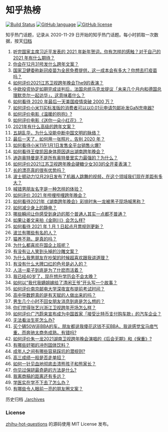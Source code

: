 # 知乎热榜
[![Build Status](https://github.com/ToWeLong/zhihu-hot-questions/workflows/CI/badge.svg)](https://github.com/ToWeLong/zhihu-hot-questions/actions)
[![GitHub language](https://img.shields.io/badge/language-golang-orange.svg)](https://golang.org/)
[![GitHub license](https://img.shields.io/github/license/ToWeLong/zhihu-hot-questions)](https://github.com/ToWeLong/zhihu-hot-questions/blob/main/LICENSE)

知乎热门话题，记录从 2020-11-29 日开始的知乎热门话题。每小时抓取一次数据，按天[归档](./archives)

<!-- BEGIN -->

1. [听完国家主席习近平发表的 2021 年新年贺词，你有怎样的感触？对于自己的 2021 年有什么期待？](https://www.zhihu.com/question/437329650)
1. [你会在12月31号发什么跨年文案？](https://www.zhihu.com/question/432834160)
1. [国家卫健委称新冠疫苗为全民免费提供，这一成本会有多大？你想去打疫苗吗？](https://www.zhihu.com/question/437287151)
1. [如何评价2021江苏卫视跨年晚会The9的表演？](https://www.zhihu.com/question/437225212)
1. [中欧投资协定如期完成谈判后，法国总统马克龙提议「未来几个月内和德国总理默克尔一起访华」，这意味着什么？](https://www.zhihu.com/question/437297428)
1. [如何看待 2020 年最后一天美国疫情突破 2000 万？](https://www.zhihu.com/question/437108872)
1. [如何评价小米11买标准版的消费者可以以0.01元申请包邮补发GaN充电器?](https://www.zhihu.com/question/437209616)
1. [如何评价电影《温暖的抱抱》?](https://www.zhihu.com/question/406254006)
1. [如何评价电影《送你一朵小红花》？](https://www.zhihu.com/question/433975189)
1. [2021年有什么高级的跨年文案？](https://www.zhihu.com/question/437128496)
1. [五胡乱华，为什么没能中断中国文明的脉络？](https://www.zhihu.com/question/308253894)
1. [最后一天了，如何用一张照片，告别 2020 年？](https://www.zhihu.com/question/437290026)
1. [如何看待小米11在1月1日发售全平台销售火爆?](https://www.zhihu.com/question/437359332)
1. [如何看待王俊凯因身体原因退出湖南跨年晚会？](https://www.zhihu.com/question/437262565)
1. [迪迦奥特曼是不是所有奥特曼里实力最强的？为什么？](https://www.zhihu.com/question/433345070)
1. [如何评价2021江苏卫视跨年晚会硬糖少女303的全开麦表演？](https://www.zhihu.com/question/437350535)
1. [长的漂亮真的很有优势吗？](https://www.zhihu.com/question/301105442)
1. [波士顿动力12月29日发布了机器人跳舞的视频，在这个领域我们现在差距有多大？](https://www.zhihu.com/question/437149222)
1. [喊错男朋友名字是一种怎样的体验？](https://www.zhihu.com/question/360903835)
1. [如何评价 2021 年哔哩哔哩跨年晚会？](https://www.zhihu.com/question/434189872)
1. [如何看待2021年《湖南跨年晚会》彩排时朱一龙被黑子现场喊黑称？](https://www.zhihu.com/question/437308232)
1. [如何减少身上的静电？](https://www.zhihu.com/question/19584885)
1. [哪些瞬间让你感受到身边的那个普通人其实一点都不普通？](https://www.zhihu.com/question/437315770)
1. [如果让姜文来拍《金刚川》会怎么样?](https://www.zhihu.com/question/433051912)
1. [如何看待 2021 年 1 月 1 日起点月票规则更新？](https://www.zhihu.com/question/437327203)
1. [波兰有哪些有名的人？](https://www.zhihu.com/question/337837362)
1. [猫养不熟，是真的吗？](https://www.zhihu.com/question/436007843)
1. [为什么都喜欢在国企上班呢？](https://www.zhihu.com/question/435520812)
1. [有没有让人笑到头掉的沙雕文案？](https://www.zhihu.com/question/414859725)
1. [为什么我男朋友在吵架的时候超喜欢跟我讲道理？](https://www.zhihu.com/question/320763296)
1. [有没有什么大牌口红的色号是必入的？](https://www.zhihu.com/question/419103681)
1. [人活一辈子到底是为了什麽而活着？](https://www.zhihu.com/question/434018612)
1. [我已经40岁了，现在想升学历会不会太晚？](https://www.zhihu.com/question/436955178)
1. [如何以“我代我嫡姐嫁给了清闲王爷”开头写一个故事？](https://www.zhihu.com/question/429819296)
1. [如何评价南京邮电大学深夜宣布提前考试时间？](https://www.zhihu.com/question/437095626)
1. [高中导数题真的是有天赋的人做出来的吗？](https://www.zhihu.com/question/389884440)
1. [男生几个小时不回女朋友消息到底是怎么想的？](https://www.zhihu.com/question/265396838)
1. [你们觉得张艺兴浙江卫视跨年开场怎么样？](https://www.zhihu.com/question/437337653)
1. [如何评价广汽蔚来宣布成为中国首家「接受比特币支付购车款」的汽车企业？](https://www.zhihu.com/question/437279434)
1. [无法看淡生死怎么办?](https://www.zhihu.com/question/432300236)
1. [买个辆50W非BBA的车，朋友都说我傻花这钱不买BBA，我说感觉宝马痞气重，而奔驰太商务成熟，有错吗?](https://www.zhihu.com/question/436375094)
1. [如何评价朱一龙2021湖南卫视跨年晚会演唱的《后会无期》和《保重》?](https://www.zhihu.com/question/437349546)
1. [有哪些好喝的冲剂固体饮料？](https://www.zhihu.com/question/65141672)
1. [成年人之间有哪些容易踩坑的潜规则?](https://www.zhihu.com/question/341877080)
1. [高三成绩一般是否走单招？](https://www.zhihu.com/question/313968116)
1. [如何一针见血地彻底击溃熊孩子和熊家长？](https://www.zhihu.com/question/57260850)
1. [你见过保研最奇葩的方法是什么?](https://www.zhihu.com/question/394419240)
1. [我离商稿的距离还有多远？](https://www.zhihu.com/question/433071345)
1. [学医实在学不下去了怎么办？](https://www.zhihu.com/question/436225279)
1. [有哪些令人眼前一亮的朋友圈文案？](https://www.zhihu.com/question/429330865)

<!-- END -->

历史归档 [./archives](./archives)


### License
[zhihu-hot-questions](https://github.com/towelong/zhihu-hot-questions) 的源码使用 MIT License 发布。